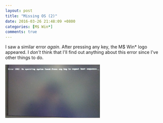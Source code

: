 ```yaml
---
layout: post
title: "Missing OS (2)"
date: 2016-03-26 21:48:09 +0800
categories: [M$ Win*]
comments: true
---
```


I saw a similar error *again*.  After pressing any key, the M\$ Win\*
logo appeared.  I *don't* think that I'll find out anything about this
error since I've other things to do.

<picture class="fancybox" title="No operating system found">
  <source srcset="/images/posts/BoD/20160322-125447.jpg"
    media="(min-width: 400px)"></source> 
  <img alt="No operating system found" width="300"
    src="/images/posts/BoD/20160322-125447.jpg" />
</picture>
